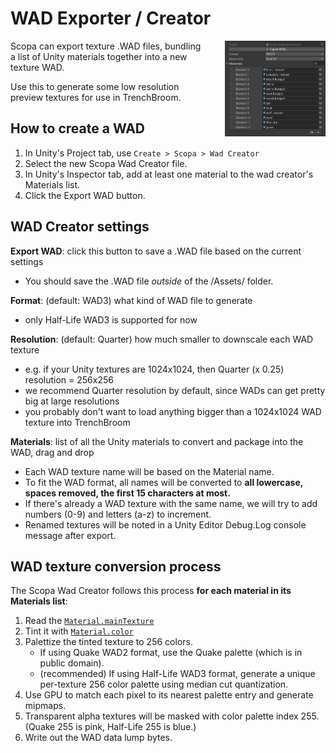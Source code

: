 # WAD Exporter / Creator

<img align="right" style="margin-left: 32px; max-width: 32%; height: auto;" src="WadExportInspector.png" />

Scopa can export texture .WAD files, bundling a list of Unity materials together into a new texture WAD. 

Use this to generate some low resolution preview textures for use in TrenchBroom.

## How to create a WAD

1. In Unity's Project tab, use `Create > Scopa > Wad Creator`
2. Select the new Scopa Wad Creator file.
3. In Unity's Inspector tab, add at least one material to the wad creator's Materials list.
4. Click the Export WAD button.

## WAD Creator settings

**Export WAD**: click this button to save a .WAD file based on the current settings
- You should save the .WAD file *outside* of the /Assets/ folder.

**Format**: (default: WAD3) what kind of WAD file to generate
- only Half-Life WAD3 is supported for now

**Resolution**: (default: Quarter) how much smaller to downscale each WAD texture
- e.g. if your Unity textures are 1024x1024, then Quarter (x 0.25) resolution = 256x256
- we recommend Quarter resolution by default, since WADs can get pretty big at large resolutions
- you probably don't want to load anything bigger than a 1024x1024 WAD texture into TrenchBroom

**Materials**: list of all the Unity materials to convert and package into the WAD, drag and drop
- Each WAD texture name will be based on the Material name.
- To fit the WAD format, all names will be converted to **all lowercase, spaces removed, the first 15 characters at most.**
- If there's already a WAD texture with the same name, we will try to add numbers (0-9) and letters (a-z) to increment.
- Renamed textures will be noted in a Unity Editor Debug.Log console message after export.

## WAD texture conversion process

The Scopa Wad Creator follows this process **for each material in its Materials list**:

1. Read the [`Material.mainTexture`](https://docs.unity3d.com/ScriptReference/Material-mainTexture.html)
2. Tint it with [`Material.color`](https://docs.unity3d.com/ScriptReference/Material-color.html)
3. Palettize the tinted texture to 256 colors. 
    - If using Quake WAD2 format, use the Quake palette (which is in public domain).
    - (recommended) If using Half-Life WAD3 format, generate a unique per-texture 256 color palette using median cut quantization.
4. Use GPU to match each pixel to its nearest palette entry and generate mipmaps.
5. Transparent alpha textures will be masked with color palette index 255. (Quake 255 is pink, Half-Life 255 is blue.)
6. Write out the WAD data lump bytes.

